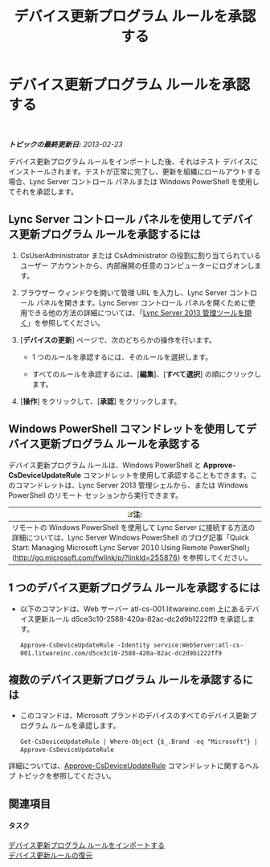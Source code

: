 ﻿---
title: デバイス更新プログラム ルールを承認する
TOCTitle: デバイス更新プログラム ルールを承認する
ms:assetid: 9dbb1c9a-be0f-4e13-9234-05501ab43ac5
ms:mtpsurl: https://technet.microsoft.com/ja-jp/library/JJ994053(v=OCS.15)
ms:contentKeyID: 52056661
ms.date: 05/19/2016
mtps_version: v=OCS.15
ms.translationtype: HT
---

# デバイス更新プログラム ルールを承認する

 

_**トピックの最終更新日:** 2013-02-23_

デバイス更新プログラム ルールをインポートした後、それはテスト デバイスにインストールされます。テストが正常に完了し、更新を組織にロールアウトする場合、Lync Server コントロール パネルまたは Windows PowerShell を使用してそれを承認します。

## Lync Server コントロール パネルを使用してデバイス更新プログラム ルールを承認するには

1.  CsUserAdministrator または CsAdministrator の役割に割り当てられているユーザー アカウントから、内部展開の任意のコンピューターにログオンします。

2.  ブラウザー ウィンドウを開いて管理 URL を入力し、Lync Server コントロール パネルを開きます。Lync Server コントロール パネルを開くために使用できる他の方法の詳細については、「[Lync Server 2013 管理ツールを開く](lync-server-2013-open-lync-server-administrative-tools.md)」を参照してください。

3.  \[**デバイスの更新**\] ページで、次のどちらかの操作を行います。
    
      - 1 つのルールを承認するには、そのルールを選択します。
    
      - すべてのルールを承認するには、\[**編集**\]、\[**すべて選択**\] の順にクリックします。

4.  \[**操作**\] をクリックして、\[**承認**\] をクリックします。

## Windows PowerShell コマンドレットを使用してデバイス更新プログラム ルールを承認する

デバイス更新プログラム ルールは、Windows PowerShell と **Approve-CsDeviceUpdateRule** コマンドレットを使用して承認することもできます。このコマンドレットは、Lync Server 2013 管理シェルから、または Windows PowerShell のリモート セッションから実行できます。

<table>
<thead>
<tr class="header">
<th><img src="images/Gg412781.note(OCS.15).gif" title="note" alt="note" />注:</th>
</tr>
</thead>
<tbody>
<tr class="odd">
<td>リモートの Windows PowerShell を使用して Lync Server に接続する方法の詳細については、Lync Server Windows PowerShell のブログ記事「Quick Start: Managing Microsoft Lync Server 2010 Using Remote PowerShell」 (<a href="http://go.microsoft.com/fwlink/p/?linkid=255876">http://go.microsoft.com/fwlink/p/?linkId=255876</a>) を参照してください。</td>
</tr>
</tbody>
</table>


## 1 つのデバイス更新プログラム ルールを承認するには

  - 以下のコマンドは、Web サーバー atl-cs-001.litwareinc.com 上にあるデバイス更新ルール d5ce3c10-2588-420a-82ac-dc2d9b1222ff9 を承認します。
    
        Approve-CsDeviceUpdateRule -Identity service:WebServer:atl-cs-001.litwareinc.com/d5ce3c10-2588-420a-82ac-dc2d9b1222ff9

## 複数のデバイス更新プログラム ルールを承認するには

  - このコマンドは、Microsoft ブランドのデバイスのすべてのデバイス更新プログラム ルールを承認します。
    
        Get-CsDeviceUpdateRule | Where-Object {$_.Brand -eq "Microsoft"} | Approve-CsDeviceUpdateRule

詳細については、[Approve-CsDeviceUpdateRule](approve-csdeviceupdaterule.md) コマンドレットに関するヘルプ トピックを参照してください。

## 関連項目

#### タスク

[デバイス更新プログラム ルールをインポートする](lync-server-2013-import-device-update-rules.md)  
[デバイス更新ルールの復元](lync-server-2013-restore-a-device-update-rule.md)

